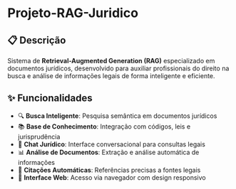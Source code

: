 # Projeto-RAG-Juridico

## 📋 Descrição

Sistema de **Retrieval-Augmented Generation (RAG)** especializado em documentos jurídicos, desenvolvido para auxiliar profissionais do direito na busca e análise de informações legais de forma inteligente e eficiente.

## ✨ Funcionalidades

- 🔍 **Busca Inteligente**: Pesquisa semântica em documentos jurídicos
- 📚 **Base de Conhecimento**: Integração com códigos, leis e jurisprudência
- 💬 **Chat Jurídico**: Interface conversacional para consultas legais
- 📊 **Análise de Documentos**: Extração e análise automática de informações
- 🔗 **Citações Automáticas**: Referências precisas a fontes legais
- 📱 **Interface Web**: Acesso via navegador com design responsivo
